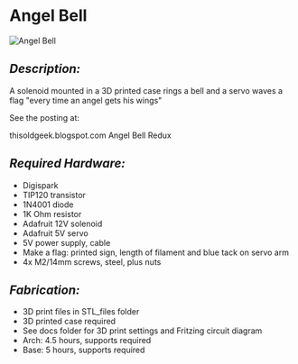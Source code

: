 # **Angel Bell**
![Angel Bell](https://github.com/thisoldgeek/AngelBell/blob/master/AngelBell_giphy.gif "Angel Bell Christmas Decoration")
 
## *Description:*
A solenoid mounted in a 3D printed case rings a bell and a servo waves a flag "every time an angel gets his wings"


See the posting at:

thisoldgeek.blogspot.com Angel Bell Redux


## *Required Hardware:*
* Digispark
* TIP120 transistor
* 1N4001 diode
* 1K Ohm resistor
* Adafruit 12V solenoid
* Adafruit 5V servo
* 5V power supply, cable
* Make a flag: printed sign, length of filament and blue tack on servo arm
* 4x M2/14mm screws, steel, plus nuts

## *Fabrication:*
* 3D print files in STL_files folder
* 3D printed case required
* See docs folder for 3D print settings and Fritzing circuit diagram
* Arch: 4.5 hours, supports required
* Base: 5 hours, supports required

